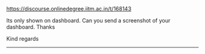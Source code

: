https://discourse.onlinedegree.iitm.ac.in/t/168143

Its only shown on dashboard. Can you send a screenshot of your dashboard. Thanks</p>
<p>Kind regards</p><hr>

</body></html>